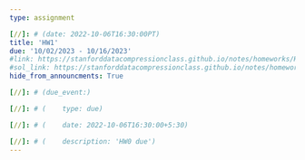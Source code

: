 ```yaml
---
type: assignment

[//]: # (date: 2022-10-06T16:30:00PT)
title: 'HW1'
due: '10/02/2023 - 10/16/2023'
#link: https://stanforddatacompressionclass.github.io/notes/homeworks/HW1.html
#sol_link: https://stanforddatacompressionclass.github.io/notes/homeworks/HW1_sol.html
hide_from_announcments: True

[//]: # (due_event:)

[//]: # (    type: due)

[//]: # (    date: 2022-10-06T16:30:00+5:30)

[//]: # (    description: 'HW0 due')
---
```

